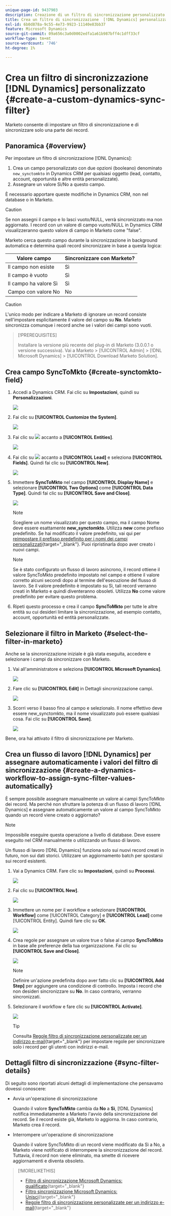 ```yaml
---
unique-page-id: 9437903
description: Creazione di un filtro di sincronizzazione personalizzato [!DNL Dynamics] - Documentazione di Marketo - Documentazione del prodotto
title: Crea un filtro di sincronizzazione  [!DNL Dynamics] personalizzato
exl-id: 6b0d878a-9c55-4e73-9923-11140e83bb37
feature: Microsoft Dynamics
source-git-commit: 09a656c3a0d0002edfa1a61b987bff4c1dff33cf
workflow-type: tm+mt
source-wordcount: '746'
ht-degree: 1%

---
```


# Crea un filtro di sincronizzazione [!DNL Dynamics] personalizzato {#create-a-custom-dynamics-sync-filter}

Marketo consente di impostare un filtro di sincronizzazione e di sincronizzare solo una parte dei record.

## Panoramica {#overview}

Per impostare un filtro di sincronizzazione [!DNL Dynamics]:

1. Crea un campo personalizzato con due opzioni (booleano) denominato `new_synctomkto` in Dynamics CRM per qualsiasi oggetto (lead, contatto, account, opportunità e altre entità personalizzate).
1. Assegnare un valore Sì/No a questo campo.

È necessario apportare queste modifiche in Dynamics CRM, non nel database o in Marketo.

>[!CAUTION]
>
>Se non assegni il campo e lo lasci vuoto/NULL, verrà sincronizzato ma non aggiornato. I record con un valore di campo vuoto/NULL in Dynamics CRM visualizzeranno questo valore di campo in Marketo come &quot;false&quot;.

Marketo cerca questo campo durante la sincronizzazione in background automatica e determina quali record sincronizzare in base a questa logica:

| Valore campo | Sincronizzare con Marketo? |
|---|---|
| Il campo non esiste | Sì |
| Il campo è vuoto | Sì |
| Il campo ha valore Sì | Sì |
| Campo con valore No | No |

>[!CAUTION]
>
>L&#39;unico modo per indicare a Marketo di ignorare un record consiste nell&#39;impostare esplicitamente il valore del campo su **No**. Marketo sincronizza comunque i record anche se i valori dei campi sono vuoti.

>[!PREREQUISITES]
>
>Installare la versione più recente del plug-in di Marketo (3.0.0.1 o versione successiva). Vai a Marketo > [!UICONTROL Admin] > [!DNL Microsoft Dynamics] > [!UICONTROL Download Marketo Solution].

## Crea campo SyncToMkto {#create-synctomkto-field}

1. Accedi a Dynamics CRM. Fai clic su **Impostazioni**, quindi su **Personalizzazioni**.

   ![](assets/image2015-8-10-21-3a40-3a9.png)

1. Fai clic su **[!UICONTROL Customize the System]**.

   ![](assets/image2015-8-10-21-3a42-3a15.png)

1. Fai clic su ![](assets/image2015-8-10-21-3a44-3a23.png) accanto a **[!UICONTROL Entities]**.

   ![](assets/image2015-8-10-21-3a43-3a39.png)

1. Fai clic su ![](assets/image2015-8-10-21-3a44-3a23.png) accanto a **[!UICONTROL Lead]** e seleziona **[!UICONTROL Fields]**. Quindi fai clic su **[!UICONTROL New]**.

   ![](assets/image2015-8-10-21-3a49-3a49.png)

1. Immettere **SyncToMkto** nel campo **[!UICONTROL Display Name]** e selezionare **[!UICONTROL Two Options]** come **[!UICONTROL Data Type]**. Quindi fai clic su **[!UICONTROL Save and Close]**.

   ![](assets/image2015-9-8-10-3a25-3a33.png)

   >[!NOTE]
   >
   >Scegliere un nome visualizzato per questo campo, ma il campo Nome deve essere esattamente **new_synctomkto**. Utilizza **new** come prefisso predefinito. Se hai modificato il valore predefinito, vai qui per [reimpostare il prefisso predefinito per i nomi dei campi personalizzati](/help/marketo/product-docs/crm-sync/microsoft-dynamics-sync/create-a-custom-dynamics-sync-filter/set-a-default-custom-field-prefix.md){target="_blank"}. Puoi ripristinarla dopo aver creato i nuovi campi.

   >[!NOTE]
   >
   >Se è stato configurato un flusso di lavoro asincrono, il record ottiene il valore SyncToMkto predefinito impostato nel campo e ottiene il valore corretto alcuni secondi dopo al termine dell&#39;esecuzione del flusso di lavoro. Se il valore predefinito è impostato su Sì, tali record verranno creati in Marketo e quindi diventeranno obsoleti. Utilizza **No** come valore predefinito per evitare questo problema.

1. Ripeti questo processo e crea il campo **SyncToMkto** per tutte le altre entità su cui desideri limitare la sincronizzazione, ad esempio contatto, account, opportunità ed entità personalizzate.

## Selezionare il filtro in Marketo {#select-the-filter-in-marketo}

Anche se la sincronizzazione iniziale è già stata eseguita, accedere e selezionare i campi da sincronizzare con Marketo.

1. Vai all&#39;amministratore e seleziona **[!UICONTROL Microsoft Dynamics]**.

   ![](assets/image2015-10-9-9-3a50-3a9.png)

1. Fare clic su **[!UICONTROL Edit]** in Dettagli sincronizzazione campi.

   ![](assets/image2015-10-9-9-3a52-3a23.png)

1. Scorri verso il basso fino al campo e selezionalo. Il nome effettivo deve essere new_synctomkto, ma il nome visualizzato può essere qualsiasi cosa. Fai clic su **[!UICONTROL Save]**.

   ![](assets/image2015-10-9-9-3a56-3a23.png)

Bene, ora hai attivato il filtro di sincronizzazione per Marketo.

## Crea un flusso di lavoro [!DNL Dynamics] per assegnare automaticamente i valori del filtro di sincronizzazione {#create-a-dynamics-workflow-to-assign-sync-filter-values-automatically}

È sempre possibile assegnare manualmente un valore ai campi SyncToMkto dei record. Ma perché non sfruttare la potenza di un flusso di lavoro [!DNL Dynamics] e assegnare automaticamente un valore al campo SyncToMkto quando un record viene creato o aggiornato?

>[!NOTE]
>
>Impossibile eseguire questa operazione a livello di database. Deve essere eseguito nel CRM manualmente o utilizzando un flusso di lavoro.
>
>Un flusso di lavoro [!DNL Dynamics] funziona solo sui nuovi record creati in futuro, non sui dati storici. Utilizzare un aggiornamento batch per spostarsi sui record esistenti.

1. Vai a Dynamics CRM. Fare clic su **Impostazioni**, quindi su **Processi**.

   ![](assets/image2015-8-11-8-3a42-3a10.png)

1. Fai clic su **[!UICONTROL New]**.

   ![](assets/image2015-8-11-8-3a43-3a46.png)

1. Immettere un nome per il workflow e selezionare **[!UICONTROL Workflow]** come [!UICONTROL Category] e **[!UICONTROL Lead]** come [!UICONTROL Entity]. Quindi fare clic su **OK**.

   ![](assets/image2015-8-11-8-3a45-3a46.png)

1. Crea regole per assegnare un valore true o false al campo **SyncToMkto** in base alle preferenze della tua organizzazione. Fai clic su **[!UICONTROL Save and Close]**.

   ![](assets/setsynctomkto-fix.png)

   >[!NOTE]
   >
   >Definire un&#39;azione predefinita dopo aver fatto clic su **[!UICONTROL Add Step]** per aggiungere una condizione di controllo. Imposta i record che non desideri sincronizzare su **No**. In caso contrario, verranno sincronizzati.

1. Selezionare il workflow e fare clic su **[!UICONTROL Activate]**.

   ![](assets/image2015-8-11-8-3a57-3a29.png)

   >[!TIP]
   >
   >Consulta [Regole filtro di sincronizzazione personalizzate per un indirizzo e-mail](/help/marketo/product-docs/crm-sync/microsoft-dynamics-sync/create-a-custom-dynamics-sync-filter/custom-sync-filter-rules-for-an-email-address.md){target="_blank"} per impostare regole per sincronizzare solo i record per gli utenti con indirizzi e-mail.

## Dettagli filtro di sincronizzazione {#sync-filter-details}

Di seguito sono riportati alcuni dettagli di implementazione che pensavamo dovessi conoscere:

* Avvia un&#39;operazione di sincronizzazione

  Quando il valore **SyncToMkto** cambia da **No** a **Sì**, [!DNL Dynamics] notifica immediatamente a Marketo l&#39;avvio della sincronizzazione del record. Se il record esiste già, Marketo lo aggiorna. In caso contrario, Marketo crea il record.

* Interrompere un&#39;operazione di sincronizzazione

  Quando il valore SyncToMkto di un record viene modificato da Sì a No, a Marketo viene notificato di interrompere la sincronizzazione del record. Tuttavia, il record non viene eliminato, ma smette di ricevere aggiornamenti e diventa obsoleto.

>[!MORELIKETHIS]
>
>* [Filtro di sincronizzazione Microsoft Dynamics: qualificato](/help/marketo/product-docs/crm-sync/microsoft-dynamics-sync/create-a-custom-dynamics-sync-filter/microsoft-dynamics-sync-filter-qualify.md){target="_blank"}
>* [Filtro sincronizzazione Microsoft Dynamics: Unisci](/help/marketo/product-docs/crm-sync/microsoft-dynamics-sync/create-a-custom-dynamics-sync-filter/microsoft-dynamics-sync-filter-merge.md){target="_blank"}
>* [Regole filtro di sincronizzazione personalizzate per un indirizzo e-mail](/help/marketo/product-docs/crm-sync/microsoft-dynamics-sync/create-a-custom-dynamics-sync-filter/custom-sync-filter-rules-for-an-email-address.md){target="_blank"}
